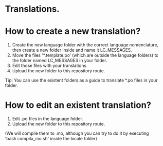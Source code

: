 # Translations.

# How to create a new translation?
1. Create the new language folder with the correct language nomenclature, then create a new folder inside and name it LC_MESSAGES.
2. Move the files '*.template.po' (which are outside the language folders) to the folder named LC_MESSAGES in your folder.
3. Edit those files with your translations.
4. Upload the new folder to this repository route.

Tip: You can use the existent folders as a guide to translate *.po files in your folder.

# How to edit an existent translation?
1. Edit .po files in the language folder.
2. Upload the new folder to this repository route.

(We will compile them to .mo, although you can try to do it by executing 'bash compila_mo.sh' inside the locale folder)
